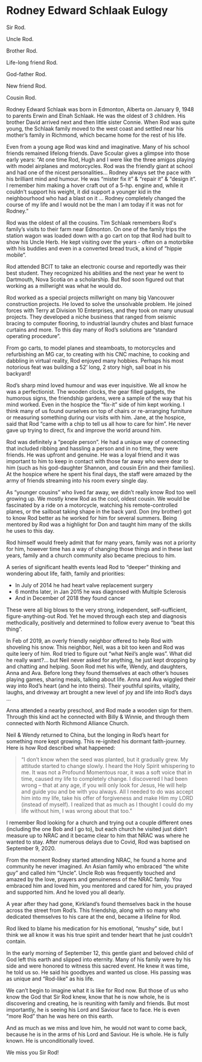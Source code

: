 # Rodney Edward Schlaak Eulogy


Sir Rod.

Uncle Rod.

Brother Rod.

Life-long friend Rod.

God-father Rod.

New friend Rod.

Cousin Rod.

Rodney Edward Schlaak was born in Edmonton, Alberta on January 9, 1948 to parents Erwin and
Elnah Schlaak. He was the oldest of 3 children. His brother David arrived next and then little sister
Connie. When Rod was quite young, the Schlaak family moved to the west coast and settled near
his mother’s family in Richmond, which became home for the rest of his life.

Even from a young age Rod was kind and imaginative. Many of his school friends remained
lifelong friends. Dave Scoular gives a glimpse into those early years: “At one time Rod, Hugh and I
were like the three amigos playing with model airplanes and motorcycles. Rod was the friendly
giant at school and had one of the nicest personalities… Rodney always set the pace with his
brilliant mind and humour. He was “mister fix it” & “repair it” & “design it”. I remember him
making a hover craft out of a 5-hp. engine and, while it couldn't support his weight, it did support
a younger kid in the neighbourhood who had a blast on it … Rodney completely changed the
course of my life and I would not be the man I am today if it was not for Rodney.”

Rod was the oldest of all the cousins. Tim Schlaak remembers Rod's family’s visits to their farm
near Edmonton. On one of the family trips the station wagon was loaded down with a go cart on
top that Rod had built to show his Uncle Herb. He kept visiting over the years - often on a
motorbike with his buddies and even in a converted bread truck, a kind of “hippie mobile”.

Rod attended BCIT to take an electronic course and reportedly was their best student. They
recognized his abilities and the next year he went to Dartmouth, Nova Scotia on a scholarship. But
Rod soon figured out that working as a millwright was what he would do.

Rod worked as a special projects millwright on many big Vancouver construction projects. He
loved to solve the unsolvable problem. He joined forces with Terry at Division 10 Enterprises, and
they took on many unusual projects. They developed a niche business that ranged from seismic
bracing to computer flooring, to industrial laundry chutes and blast furnace curtains and more. To
this day many of Rod’s solutions are “standard operating procedure”.

From go carts, to model planes and steamboats, to motorcycles and refurbishing an MG car, to
creating with his CNC machine, to cooking and dabbling in virtual reality, Rod enjoyed many
hobbies. Perhaps his most notorious feat was building a 52’ long, 2 story high, sail boat in his
backyard!

Rod’s sharp mind loved humour and was ever inquisitive. We all know he was a perfectionist. The
wooden clocks, the gear filled gadgets, the humorous signs, the friendship gardens, were a
sample of the way that his mind worked. Even in the hospice the “fix-it” side of him kept working.
I think many of us found ourselves on top of chairs or re-arranging furniture or measuring
something during our visits with him. Jane, at the hospice, said that Rod “came with a chip to tell
us all how to care for him”. He never gave up trying to direct, fix and improve the world around
him.

Rod was definitely a “people person”. He had a unique way of connecting that included ribbing
and hassling a person and in no time, they were friends. He was upfront and genuine. He was a
loyal friend and it was important to him to keep in contact with those far away who were dear to
him (such as his god-daughter Shannon, and cousin Erin and their families). At the hospice where
he spent his final days, the staff were amazed by the army of friends streaming into his room
every single day.

As “younger cousins” who lived far away, we didn’t really know Rod too well growing up. We
mostly knew Rod as the cool, oldest cousin. We would be fascinated by a ride on a motorcycle,
watching his remote-controlled planes, or the sailboat taking shape in the back yard. Don (my
brother) got to know Rod better as he worked for him for several summers. Being mentored by
Rod was a highlight for Don and taught him many of the skills he uses to this day.

Rod himself would freely admit that for many years, family was not a priority for him, however
time has a way of changing those things and in these last years, family and a church community
also became precious to him.

A series of significant health events lead Rod to “deeper” thinking and wondering about life, faith,
family and priorities:
- In July of 2014 he had heart valve replacement surgery
- 6 months later, in Jan 2015 he was diagnosed with Multiple Sclerosis
- And in December of 2018 they found cancer

These were all big blows to the very strong, independent, self-sufficient, figure-anything-out Rod.
Yet he moved through each step and diagnosis methodically, positively and determined to follow
every avenue to “beat this thing”.

In Feb of 2019, an overly friendly neighbor offered to help Rod with shoveling his snow. This
neighbor, Neil, was a bit too keen and Rod was quite leery of him. Rod tried to figure out “what
Neil’s angle was”. What did he really want?... but Neil never asked for anything, he just kept
dropping by and chatting and helping. Soon Rod met his wife, Wendy, and daughters, Anna and
Ava. Before long they found themselves at each other’s houses playing games, sharing meals,
talking about life. Anna and Ava wiggled their way into Rod’s heart (and he into theirs). Their
youthful spirits, vitality, laughs, and driveway art brought a new level of joy and life into Rod’s
days …

Anna attended a nearby preschool, and Rod made a wooden sign for them. Through this kind act
he connected with Billy & Winnie, and through them connected with North Richmond Alliance
Church.

Neil & Wendy returned to China, but the longing in Rod’s heart for something more kept growing.
This re-ignited his dormant faith-journey. Here is how Rod described what happened:
>“I don’t know when the seed was planted, but it gradually grew. My attitude started to
change slowly. I heard the Holy Spirit whispering to me. It was not a Profound
Momentous roar, it was a soft voice that in time, caused my life to completely change. I
discovered I had been wrong – that at any age, if you will only look for Jesus, He will help
and guide you and be with you always. All I needed to do was accept him into my life,
take his offer of forgiveness and make Him my LORD (instead of myself). I realized that as
much as I thought I could do my life without him, I was wrong about that too.”

I remember Rod looking for a church and trying out a couple different ones (including the one Bob
and I go to), but each church he visited just didn’t measure up to NRAC and it became clear to him
that NRAC was where he wanted to stay. After numerous delays due to Covid, Rod was baptised
on September 9, 2020.

From the moment Rodney started attending NRAC, he found a home and community he never
imagined. An Asian family who embraced “the white guy” and called him “Uncle”. Uncle Rob was
frequently touched and amazed by the love, prayers and genuineness of the NRAC family. You
embraced him and loved him, you mentored and cared for him, you prayed and supported him.
And he loved you all dearly.

A year after they had gone, Kirkland’s found themselves back in the house across the street from
Rod’s. This friendship, along with so many who dedicated themselves to his care at the end,
became a lifeline for Rod.

Rod liked to blame his medication for his emotional, “mushy” side, but I think we all know it was
his true spirit and tender heart that he just couldn’t contain.

In the early morning of September 12, this gentle giant and beloved child of God left this earth
and slipped into eternity. Many of his family were by his side and were honored to witness this
sacred event. He knew it was time, he told us so. He said his goodbyes and wanted us close. His
passing was as unique and “Rod-like” as his life.

We can’t begin to imagine what it is like for Rod now. But those of us who know the God that Sir
Rod knew, know that he is now whole, he is discovering and creating, he is reuniting with family
and friends. But most importantly, he is seeing his Lord and Saviour face to face. He is even
“more Rod” than he was here on this earth.

And as much as we miss and love him, he would not want to come back, because he is in the arms
of his Lord and Saviour. He is whole. He is fully known. He is unconditionally loved.

We miss you Sir Rod!
